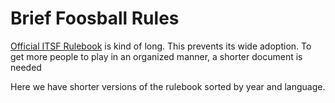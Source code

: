 # Brief Foosball Rules

[Official ITSF Rulebook](http://www.table-soccer.org/page/rules) is kind of long. This prevents its wide adoption. To get more people to play in an organized manner, a shorter document is needed

Here we have shorter versions of the rulebook sorted by year and language.
